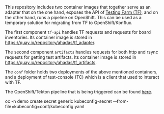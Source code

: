 This repository includes two container images that together serve as an adapter that on the one hand, exposes the API of [Testing Farm (TF)](https://docs.testing-farm.io/Testing%20Farm/0.1/index.html), and on the other hand, runs a pipeline on OpenShift. This can be used as a temporary solution for migrating from TF to OpenShift/Konflux.  

The first component `tf-api` handles TF requests and requests for board inventories. Its container image is stored in https://quay.io/repository/ahadas/tf_adapter.  

The second component `artifacts` handles requests for both http and rsync requests for getting test artifacts. Its container image is stored in https://quay.io/repository/ahadas/tf_artifacts.  

The `conf` folder holds two deployments of the above mentioned containers, and a deployment of test-console (TC) which is a client that used to interact with TF.  

The OpenShift/Tekton pipeline that is being triggered can be found [here](https://gitlab.com/rh-sdv-cloud-incubator/rcar-s4-test).  

oc -n demo create secret generic kubeconfig-secret --from-file=kubeconfig=conf/kubeconfig.yaml
